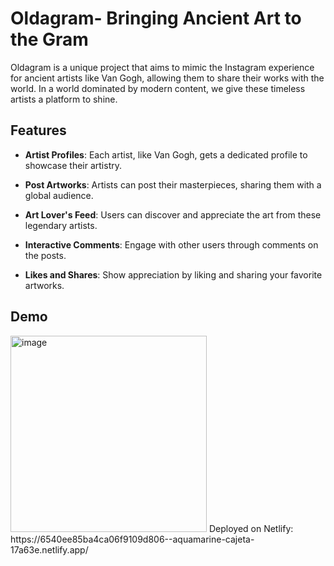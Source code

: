 # Oldagram- Bringing Ancient Art to the Gram

Oldagram is a unique project that aims to mimic the Instagram experience for ancient artists like Van Gogh, allowing them to share their works with the world. In a world dominated by modern content, we give these timeless artists a platform to shine.

## Features

- **Artist Profiles**: Each artist, like Van Gogh, gets a dedicated profile to showcase their artistry.

- **Post Artworks**: Artists can post their masterpieces, sharing them with a global audience.

- **Art Lover's Feed**: Users can discover and appreciate the art from these legendary artists.

- **Interactive Comments**: Engage with other users through comments on the posts.

- **Likes and Shares**: Show appreciation by liking and sharing your favorite artworks.

## Demo
<img width="314" alt="image" src="https://github.com/LilaLiang/Oldagram/assets/103416879/8683ef88-dd67-4639-a51f-fbd037a14b38">
Deployed on Netlify: https://6540ee85ba4ca06f9109d806--aquamarine-cajeta-17a63e.netlify.app/


